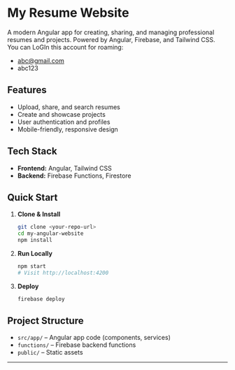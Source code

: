 # My Resume Website

A modern Angular app for creating, sharing, and managing professional resumes and projects. Powered by Angular, Firebase, and Tailwind CSS.
You can LoGIn this account for roaming: 
- abc@gmail.com
- abc123

## Features
- Upload, share, and search resumes
- Create and showcase projects
- User authentication and profiles
- Mobile-friendly, responsive design

## Tech Stack
- **Frontend:** Angular, Tailwind CSS
- **Backend:** Firebase Functions, Firestore

## Quick Start
1. **Clone & Install**
   ```bash
   git clone <your-repo-url>
   cd my-angular-website
   npm install
   ```
2. **Run Locally**
   ```bash
   npm start
   # Visit http://localhost:4200
   ```

3. **Deploy**
   ```bash
   firebase deploy
   ```

## Project Structure
- `src/app/` – Angular app code (components, services)
- `functions/` – Firebase backend functions
- `public/` – Static assets

---
